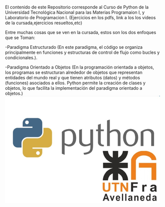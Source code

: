 El contenido de este Repositorio corresponde
al Curso de Python de la Universidad Tecnológica
Nacional para las Materias Programaion I, y Laboratorio de Programacion I. (Ejercicios en los pdfs, link a los 
los videos de la cursada,ejercicios resueltos,etc)



Entre muchas cosas que se ven en la cursada, estos son los dos enfoques que se Toman:

-Paradigma Estructurado (En este paradigma, el código se organiza principalmente en funciones y estructuras de control de flujo como bucles y condicionales.).

-Paradigma Orientado a Objetos <POO> (En la programación orientada a objetos, los programas se estructuran alrededor de objetos que representan entidades del mundo real y que tienen atributos (datos) y métodos (funciones) asociados a ellos. Python permite la creación de clases y objetos, lo que facilita la implementación del paradigma orientado a objetos.)
![Texto alternativo](python%20utn%202023.jpg)

